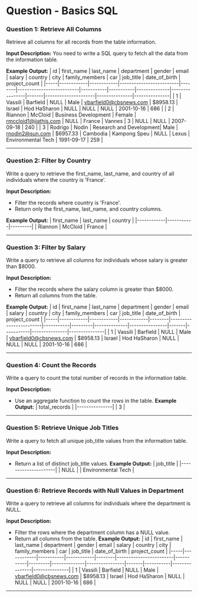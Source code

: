 # Question - Basics SQL

### Question 1: Retrieve All Columns
Retrieve all columns for all records from the table information.

**Input Description:**
You need to write a SQL query to fetch all the data from the information table.

**Example Output:**
| id  | first_name | last_name  | department              | gender | email                    | salary    | country   | city         | family_members | car   | job_title           | date_of_birth | project_count |
|-----|------------|------------|-------------------------|--------|--------------------------|-----------|-----------|--------------|----------------|-------|---------------------|---------------|---------------|
| 1   | Vassili    | Barfield   | NULL                    | Male   | vbarfield0@cbsnews.com   | $8958.13  | Israel    | Hod HaSharon | NULL           | NULL  | NULL                | 2001-10-16    | 686           |
| 2   | Riannon    | McCloid    | Business Development    | Female | rmccloid1@jiathis.com    | NULL      | France    | Vannes       | 3              | NULL  | NULL                | 2007-09-18    | 240           |
| 3   | Rodrigo    | Nodin      | Research and Development| Male   | rnodin2@sun.com          | $6957.33  | Cambodia  | Kampong Speu | NULL           | Lexus | Environmental Tech  | 1991-09-17    | 259           |

---
### Question 2: Filter by Country
Write a query to retrieve the first_name, last_name, and country of all individuals where the country is 'France'.

**Input Description:**
- Filter the records where country is 'France'.
- Return only the first_name, last_name, and country columns.

**Example Output:**
| first_name | last_name | country |
|------------|-----------|---------|
| Riannon    | McCloid   | France  |

---
### Question 3: Filter by Salary
Write a query to retrieve all columns for individuals whose salary is greater than $8000.

**Input Description:**
- Filter the records where the salary column is greater than $8000.
- Return all columns from the table.

**Example Output:**
| id  | first_name | last_name  | department | gender | email                  | salary    | country | city         | family_members | car   | job_title | date_of_birth | project_count |
|-----|------------|------------|------------|--------|------------------------|-----------|---------|--------------|----------------|-------|-----------|---------------|---------------|
| 1   | Vassili    | Barfield   | NULL       | Male   | vbarfield0@cbsnews.com | $8958.13  | Israel  | Hod HaSharon | NULL           | NULL  | NULL      | 2001-10-16    | 686           |

---
### Question 4: Count the Records
Write a query to count the total number of records in the information table.

**Input Description:**
- Use an aggregate function to count the rows in the table.
**Example Output:**
| total_records |
|---------------|
| 3             |

---
### Question 5: Retrieve Unique Job Titles
Write a query to fetch all unique job_title values from the information table.

**Input Description:**
- Return a list of distinct job_title values.
**Example Output:**
| job_title           |
|---------------------|
| NULL               |
| Environmental Tech |

---
### Question 6: Retrieve Records with Null Values in Department
Write a query to retrieve all columns for individuals where the department is NULL.

**Input Description:**
- Filter the rows where the department column has a NULL value.
- Return all columns from the table.
**Example Output:**
| id  | first_name | last_name | department | gender | email                  | salary    | country | city         | family_members | car   | job_title | date_of_birth | project_count |
|-----|------------|-----------|------------|--------|------------------------|-----------|---------|--------------|----------------|-------|-----------|---------------|---------------|
| 1   | Vassili    | Barfield  | NULL       | Male   | vbarfield0@cbsnews.com | $8958.13  | Israel  | Hod HaSharon | NULL           | NULL  | NULL      | 2001-10-16    | 686           |


---